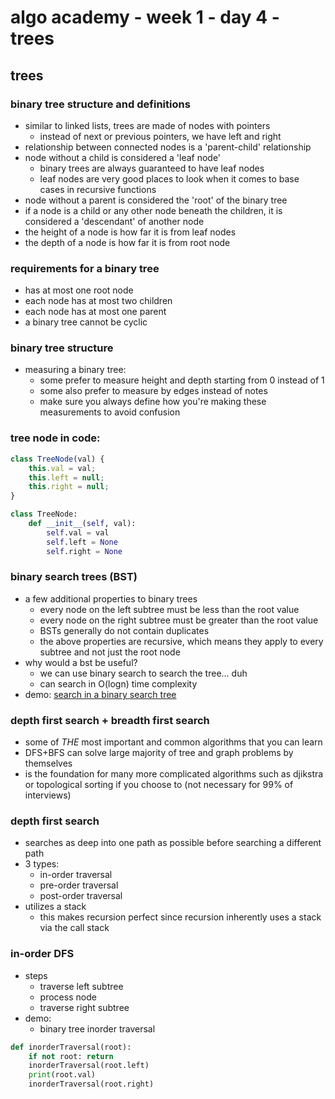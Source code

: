 # algo academy - week 1 - day 4 - trees

## trees

### binary tree structure and definitions

- similar to linked lists, trees are made of nodes with pointers
  - instead of next or previous pointers, we have left and right
- relationship between connected nodes is a 'parent-child' relationship
- node without a child is considered a 'leaf node'
  - binary trees are always guaranteed to have leaf nodes
  - leaf nodes are very good places to look when it comes to base cases in recursive functions
- node without a parent is considered the 'root' of the binary tree
- if a node is a child or any other node beneath the children, it is considered a 'descendant' of another node
- the height of a node is how far it is from leaf nodes
- the depth of a node is how far it is from root node

### requirements for a binary tree

- has at most one root node
- each node has at most two children
- each node has at most one parent
- a binary tree cannot be cyclic

### binary tree structure

- measuring a binary tree:
  - some prefer to measure height and depth starting from 0 instead of 1
  - some also prefer to measure by edges instead of notes
  - make sure you always define how you're making these measurements to avoid confusion

### tree node in code:

```javascript
class TreeNode(val) {
    this.val = val;
    this.left = null;
    this.right = null;
}
```

```python
class TreeNode:
    def __init__(self, val):
        self.val = val
        self.left = None
        self.right = None
```

### binary search trees (BST)

- a few additional properties to binary trees
  - every node on the left subtree must be less than the root value
  - every node on the right subtree must be greater than the root value
  - BSTs generally do not contain duplicates
  - the above properties are recursive, which means they apply to every subtree and not just the root node
- why would a bst be useful?
  - we can use binary search to search the tree... duh
  - can search in O(logn) time complexity
- demo: [search in a binary search tree](https://leetcode.com/problems/search-in-a-binary-search-tree/description/)

### depth first search + breadth first search

- some of _THE_ most important and common algorithms that you can learn
- DFS+BFS can solve large majority of tree and graph problems by themselves
- is the foundation for many more complicated algorithms such as djikstra or topological sorting if you choose to (not necessary for 99% of interviews)

### depth first search

- searches as deep into one path as possible before searching a different path
- 3 types:
  - in-order traversal
  - pre-order traversal
  - post-order traversal
- utilizes a stack
  - this makes recursion perfect since recursion inherently uses a stack via the call stack

### in-order DFS

- steps
  - traverse left subtree
  - process node
  - traverse right subtree
- demo:
  - binary tree inorder traversal

```python
def inorderTraversal(root):
    if not root: return
    inorderTraversal(root.left)
    print(root.val)
    inorderTraversal(root.right)
```
